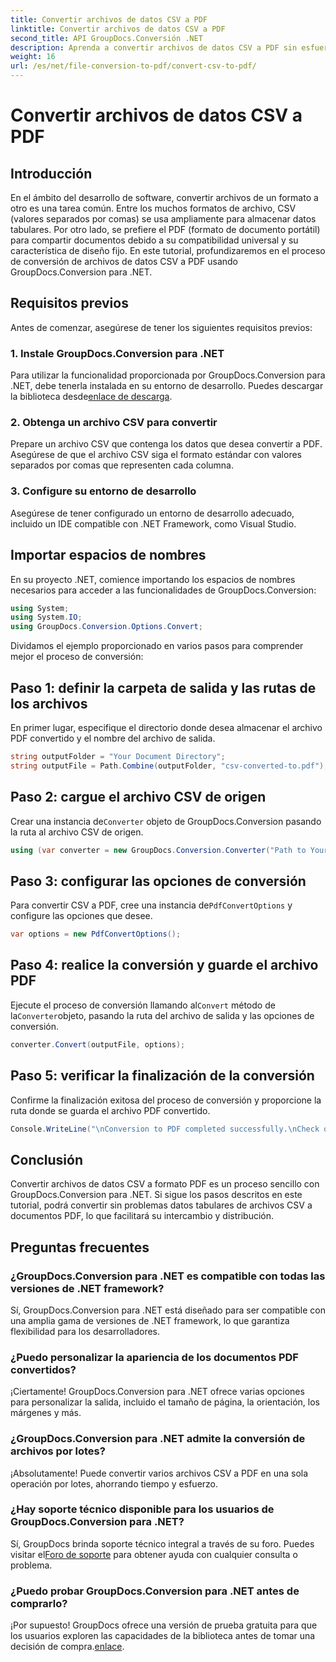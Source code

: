 ```yaml
---
title: Convertir archivos de datos CSV a PDF
linktitle: Convertir archivos de datos CSV a PDF
second_title: API GroupDocs.Conversión .NET
description: Aprenda a convertir archivos de datos CSV a PDF sin esfuerzo utilizando GroupDocs.Conversion para .NET. Sigue nuestra guía paso a paso.
weight: 16
url: /es/net/file-conversion-to-pdf/convert-csv-to-pdf/
---
```


# Convertir archivos de datos CSV a PDF

## Introducción
En el ámbito del desarrollo de software, convertir archivos de un formato a otro es una tarea común. Entre los muchos formatos de archivo, CSV (valores separados por comas) se usa ampliamente para almacenar datos tabulares. Por otro lado, se prefiere el PDF (formato de documento portátil) para compartir documentos debido a su compatibilidad universal y su característica de diseño fijo. En este tutorial, profundizaremos en el proceso de conversión de archivos de datos CSV a PDF usando GroupDocs.Conversion para .NET.
## Requisitos previos
Antes de comenzar, asegúrese de tener los siguientes requisitos previos:
### 1. Instale GroupDocs.Conversion para .NET
 Para utilizar la funcionalidad proporcionada por GroupDocs.Conversion para .NET, debe tenerla instalada en su entorno de desarrollo. Puedes descargar la biblioteca desde[enlace de descarga](https://releases.groupdocs.com/conversion/net/).
### 2. Obtenga un archivo CSV para convertir
Prepare un archivo CSV que contenga los datos que desea convertir a PDF. Asegúrese de que el archivo CSV siga el formato estándar con valores separados por comas que representen cada columna.
### 3. Configure su entorno de desarrollo
Asegúrese de tener configurado un entorno de desarrollo adecuado, incluido un IDE compatible con .NET Framework, como Visual Studio.

## Importar espacios de nombres
En su proyecto .NET, comience importando los espacios de nombres necesarios para acceder a las funcionalidades de GroupDocs.Conversion:
```csharp
using System;
using System.IO;
using GroupDocs.Conversion.Options.Convert;
```

Dividamos el ejemplo proporcionado en varios pasos para comprender mejor el proceso de conversión:
## Paso 1: definir la carpeta de salida y las rutas de los archivos
En primer lugar, especifique el directorio donde desea almacenar el archivo PDF convertido y el nombre del archivo de salida.
```csharp
string outputFolder = "Your Document Directory";
string outputFile = Path.Combine(outputFolder, "csv-converted-to.pdf");
```
## Paso 2: cargue el archivo CSV de origen
 Crear una instancia de`Converter` objeto de GroupDocs.Conversion pasando la ruta al archivo CSV de origen.
```csharp
using (var converter = new GroupDocs.Conversion.Converter("Path to Your CSV File"))
```
## Paso 3: configurar las opciones de conversión
 Para convertir CSV a PDF, cree una instancia de`PdfConvertOptions` y configure las opciones que desee.
```csharp
var options = new PdfConvertOptions();
```
## Paso 4: realice la conversión y guarde el archivo PDF
 Ejecute el proceso de conversión llamando al`Convert` método de la`Converter`objeto, pasando la ruta del archivo de salida y las opciones de conversión.
```csharp
converter.Convert(outputFile, options);
```
## Paso 5: verificar la finalización de la conversión
Confirme la finalización exitosa del proceso de conversión y proporcione la ruta donde se guarda el archivo PDF convertido.
```csharp
Console.WriteLine("\nConversion to PDF completed successfully.\nCheck output in {0}", outputFolder);
```

## Conclusión
Convertir archivos de datos CSV a formato PDF es un proceso sencillo con GroupDocs.Conversion para .NET. Si sigue los pasos descritos en este tutorial, podrá convertir sin problemas datos tabulares de archivos CSV a documentos PDF, lo que facilitará su intercambio y distribución.
## Preguntas frecuentes
### ¿GroupDocs.Conversion para .NET es compatible con todas las versiones de .NET framework?
Sí, GroupDocs.Conversion para .NET está diseñado para ser compatible con una amplia gama de versiones de .NET framework, lo que garantiza flexibilidad para los desarrolladores.
### ¿Puedo personalizar la apariencia de los documentos PDF convertidos?
¡Ciertamente! GroupDocs.Conversion para .NET ofrece varias opciones para personalizar la salida, incluido el tamaño de página, la orientación, los márgenes y más.
### ¿GroupDocs.Conversion para .NET admite la conversión de archivos por lotes?
¡Absolutamente! Puede convertir varios archivos CSV a PDF en una sola operación por lotes, ahorrando tiempo y esfuerzo.
### ¿Hay soporte técnico disponible para los usuarios de GroupDocs.Conversion para .NET?
 Sí, GroupDocs brinda soporte técnico integral a través de su foro. Puedes visitar el[Foro de soporte](https://forum.groupdocs.com/c/conversion/11) para obtener ayuda con cualquier consulta o problema.
### ¿Puedo probar GroupDocs.Conversion para .NET antes de comprarlo?
 ¡Por supuesto! GroupDocs ofrece una versión de prueba gratuita para que los usuarios exploren las capacidades de la biblioteca antes de tomar una decisión de compra.[enlace](https://releases.groupdocs.com/conversion/net/).